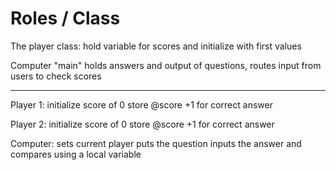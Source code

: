 # Roles / Class

The player class:
hold variable for scores and initialize with first values

Computer "main"
holds answers and output of questions, routes input from users to check scores

--------------------

Player 1:
initialize score of 0
store @score
+1 for correct answer

Player 2:
initialize score of 0
store @score
+1 for correct answer

Computer: 
sets current player
puts the question
inputs the answer and compares using a local variable

